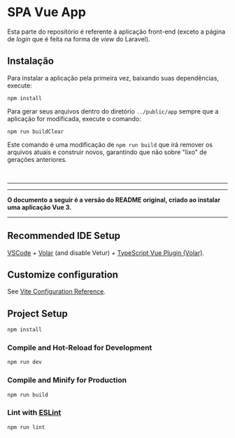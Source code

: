 # SPA Vue App

Esta parte do repositório é referente à aplicação front-end (exceto a página de
*login* que é feita na forma de *view* do Laravel).

## Instalação

Para instalar a aplicação pela primeira vez, baixando suas dependências, execute:

    npm install

Para gerar seus arquivos dentro do diretório `../public/app` sempre que a aplicação for modificada, execute o comando:

    npm run buildClear

Este comando é uma modificação de `npm run build` que irá remover os arquivos atuais e construir novos, garantindo que não sobre "lixo" de gerações anteriores.

<br>

---

---

**O documento a seguir é a versão do README original, criado ao instalar uma aplicação Vue 3.**

---

## Recommended IDE Setup

[VSCode](https://code.visualstudio.com/) + [Volar](https://marketplace.visualstudio.com/items?itemName=johnsoncodehk.volar) (and disable Vetur) + [TypeScript Vue Plugin (Volar)](https://marketplace.visualstudio.com/items?itemName=johnsoncodehk.vscode-typescript-vue-plugin).

## Customize configuration

See [Vite Configuration Reference](https://vitejs.dev/config/).

## Project Setup

```sh
npm install
```

### Compile and Hot-Reload for Development

```sh
npm run dev
```

### Compile and Minify for Production

```sh
npm run build
```

### Lint with [ESLint](https://eslint.org/)

```sh
npm run lint
```
